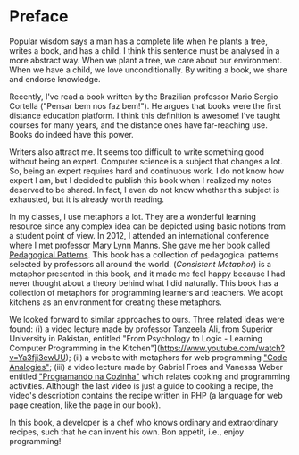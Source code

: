 # Preface

Popular wisdom says a man has a complete life when he plants a tree, writes a book, and has a child. I think this sentence must be analysed in a more abstract way. When we plant a tree, we care about our environment. When we have a child, we love unconditionally. By writing a book, we share and endorse knowledge.

Recently, I've read a book written by the Brazilian professor Mario Sergio Cortella ("Pensar bem nos faz bem!"). He argues that books were the first distance education platform. I think this definition is awesome! I've taught courses for many years, and the distance ones have far-reaching use. Books do indeed have this power.

Writers also attract me. It seems too difficult to write something good without being an expert. Computer science is a subject that changes a lot. So, being an expert requires hard and continuous work. I do not know how expert I am, but I decided to publish this book when I realized my notes deserved to be shared. In fact, I even do not know whether this subject is exhausted, but it is already worth reading.

In my classes, I use metaphors a lot. They are a wonderful learning resource since any complex idea can be depicted using basic notions from a student point of view. In 2012, I attended an international conference where I met professor Mary Lynn Manns. She gave me her book called [Pedagogical Patterns](http://www.pedagogicalpatterns.org "Title"). This book has a collection of pedagogical patterns selected by professors all around the world. (*Consistent Metaphor*) is a metaphor presented in this book, and it made me feel happy because I had never thought about a theory behind what I did naturally. This book has a collection of metaphors for programming learners and teachers. We adopt kitchens as an environment for creating these metaphors.

We looked forward to similar approaches to ours. Three related ideas were found: (i) a video lecture made by professor Tanzeela Ali, from Superior University in Pakistan, entitled "From Psychology to Logic - Learning Computer Programming in the Kitchen"](https://www.youtube.com/watch?v=Ya3fjj3ewUU); (ii) a website with metaphors for web programming ["Code Analogies"](https://www.codeanalogies.com/); (iii) a video lecture made by Gabriel Froes and Vanessa Weber entitled ["Programando na Cozinha"](https://www.youtube.com/watch?v=UcXpOcF-T6k) which relates cooking and programming activities. Although the last video is just a guide to cooking a recipe, the video's description contains the recipe written in PHP (a language for web page creation, like the page in our book).

In this book, a developer is a chef who knows ordinary and extraordinary recipes, such that he can invent his own. Bon appétit, i.e., enjoy programming!
